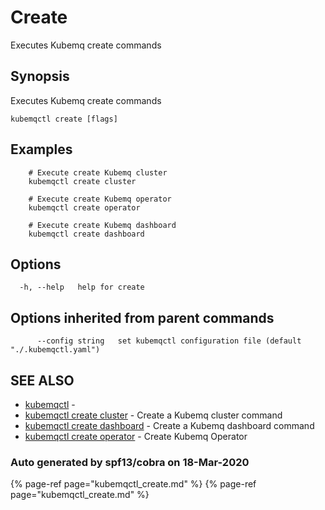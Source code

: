 # Create

Executes Kubemq create commands

## Synopsis

Executes Kubemq create commands

```text
kubemqctl create [flags]
```

## Examples

```text
    # Execute create Kubemq cluster
    kubemqctl create cluster    

    # Execute create Kubemq operator
    kubemqctl create operator

    # Execute create Kubemq dashboard
    kubemqctl create dashboard
```

## Options

```text
  -h, --help   help for create
```

## Options inherited from parent commands

```text
      --config string   set kubemqctl configuration file (default "./.kubemqctl.yaml")
```

## SEE ALSO

* [kubemqctl](https://github.com/kubemq-io/gitbook-docs/tree/e5dd4c341c861808b20403f088211bd9101f738a/kubemqctl/kubemqctl.md)     - 
* [kubemqctl create cluster](https://github.com/kubemq-io/gitbook-docs/tree/e5dd4c341c861808b20403f088211bd9101f738a/kubemqctl/kubemqctl_create_cluster.md)     - Create a Kubemq cluster command
* [kubemqctl create dashboard](https://github.com/kubemq-io/gitbook-docs/tree/e5dd4c341c861808b20403f088211bd9101f738a/kubemqctl/kubemqctl_create_dashboard.md)     - Create a Kubemq dashboard command
* [kubemqctl create operator](https://github.com/kubemq-io/gitbook-docs/tree/e5dd4c341c861808b20403f088211bd9101f738a/kubemqctl/kubemqctl_create_operator.md)     - Create Kubemq Operator

### Auto generated by spf13/cobra on 18-Mar-2020

{% page-ref page="kubemqctl\_create.md" %} {% page-ref page="kubemqctl\_create.md" %}

